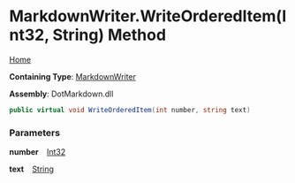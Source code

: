 # MarkdownWriter\.WriteOrderedItem\(Int32, String\) Method

[Home](../../../README.md)

**Containing Type**: [MarkdownWriter](../README.md)

**Assembly**: DotMarkdown\.dll

```csharp
public virtual void WriteOrderedItem(int number, string text)
```

### Parameters

**number** &ensp; [Int32](https://docs.microsoft.com/en-us/dotnet/api/system.int32)

**text** &ensp; [String](https://docs.microsoft.com/en-us/dotnet/api/system.string)